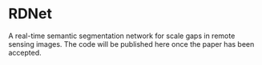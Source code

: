 # RDNet
A real-time semantic segmentation network for scale gaps in remote sensing images. 
The code will be published here once the paper has been accepted. 
